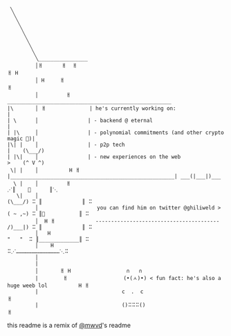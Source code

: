 <!--```
 ╲
  ╲
   ╲
    ╲
     ╲
      ╲
       ╲   ⁒⌮-----------------,
        ╲ r                    ⋱⠓ 
         | ╲___________________╱⠓⠓_________________
         │ ║ ghili↴      💤    ║⠭⠭
         │ ║     (\___/)       ║⠭⠭
         │ ║     (- V -)       ║⠭⠭ 
|\       │ ║   ➹▔▔▔▔▔▔▔▔▔▔▔▔>, ║⠭⠭   ______________________________________________________
| \      │ ║,〃               ⤵║⠭⠭  | he's currently working on:                          |
| |\     │ '                   ║⠭⠭  | - backend @ eternal                                 |
|\| |    │ ║              ⠤⠶   ║⠭⠭  | - polynomial commitments                            |    (\___/) 
| |\|    │ ║                   ║⠭⠭  | - new experiences on the web                        >    (^ V ^)               
 \| |    │ ║    ⠤⠶             ║⠭⠭  |_____________________________________________________| ___(|___|)___ 
  \ |    │ ║                   ║⠭⠭                                                        ⋰║    🍵      ║⋱        
   \|    │ ║                   ║⠭⠭                                               (\___/) ⠭ ║             ║ ⠭
         │ ║      ,゠⠭         ║⠭⠭     you can find him on twitter @ghiliweld >  ( ~ ,~) ⠭ ║🍜           ║ ⠭
         │ ║   ⠤⠶              ║⠭⠭    ----------------------------------------   /)___|) ⠭ ║             ║ ⠭
         │ │ ,'                ║⠭⠭                                                "   "  ⠭ ║_____________║ ⠭
         │ ╲,______.⠭⠭⠭⠭⠭⠭⠭_っ〃⠭⠭⠇    ⠭⠋                                               ⠭⋰……………………………………⋱⠭   
         │    '⠭⠭⠭⠭⠭⠭⠭⠭⠭⠭⠭⠭⠭  ⠙⠭⠭    ⠙⠭⠋                               
         |                                           
         │                            ∩   ∩
         |                           (•(ㅅ)•) < fun fact: he's also a huge weeb lol
         |                           c  .  c
         |                           ()⠭⠭⠭()
``` -->

```
 ╲
  ╲
   ╲           
    ╲            
     ╲
      ╲
       ╲
        ╲
         ╲________________
         │ￃ      ￃ  ￃ                                                                          ￃ H
         │ H     ￃ                                                                              ￃ
         │         ￃ       _____________________________________________________
|\       │ ￃ              | he's currently working on:                          |
| \      │                | - backend @ eternal                                 |
| |\     │                | - polynomial commitments (and other crypto magic 🔮)|
|\| |    │                | - p2p tech                                          |    (\___/) 
| |\|    │                | - new experiences on the web                        >    (^ V ^)               
 \| |    │          H ￃ   |_____________________________________________________| ___(|___|)___ 
  \ |    │         ￃ                                                            ⋰║    🍵      ║⋱        
   \|    │                                                             (\___/) ⠭ ║             ║ ⠭
         │                   you can find him on twitter @ghiliweld >  ( ~ ,~) ⠭ ║🍜           ║ ⠭
         │  H ￃ             ----------------------------------------   /)___|) ⠭ ║             ║ ⠭
         │   H                                                          "   "  ⠭ ║_____________║ ⠭
         │    H                                                                ⠭⋰……………………………………⋱⠭   
         │                               
         |                                           
         │       ￃ H                  ∩   ∩
         |        ￃ                  (•(ㅅ)•) < fun fact: he's also a huge weeb lol          H ￃ
         |                           c  .  c                                                 ￃ
         |                           ()⠭⠭⠭()                                               ￃ
``` 
this readme is a remix of [@mwvd](https://github.com/mwvd)'s readme
